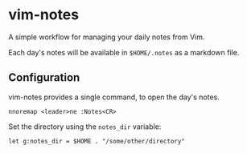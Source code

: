 # vim-notes
A simple workflow for managing your daily notes from Vim.

Each day's notes will be available in `$HOME/.notes` as a markdown file.

## Configuration

vim-notes provides a single command, to open the day's notes.

    nnoremap <leader>ne :Notes<CR>

Set the directory using the `notes_dir` variable:

    let g:notes_dir = $HOME . "/some/other/directory"


